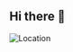 ## Hi there 👋
![Location](https://img.shields.io/badge/Based%20in-Semarang%2C%20Central%20Java%2C%20Indonesia-blue?style=flat&logo=google-maps)


